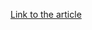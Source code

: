 [Link to the article](https://www.cisa.gov/news-events/alerts/2025/08/07/cisa-issues-ed-25-02-mitigate-microsoft-exchange-vulnerability)

